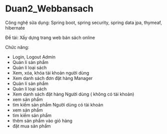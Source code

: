 # Duan2_Webbansach
Công nghệ sửa dụng: Spring boot, spring security, spring data jpa, thymeaf, hibernate

Đề tài: Xấy dựng trang web bán sách online

Chức năng:
- Login, Logout
Admin
- Quản lí sản phẩm
- Quản lí loại sách
- Xem, xóa, khóa tài khoản người dùng
- Xem danh sách đơn đặt hàng
Manager
- Quản lí sản phẩm
- Quản lí loại sách 
- Xem danh sách đặt hàng
Người dùng ( không có tài khoản)
- xem sản phẩm
- tìm kiếm sản phẩm
Người dùng có tài khoản
- xem sản phẩm
- tìm kiếm sản phẩm
- thêm sản phẩm vào giỏ hàng
- đặt mua sản phẩm


